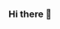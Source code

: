 ### Hi there 👋

<!--
**everhartC/everhartC** is a ✨ _special_ ✨ repository because its `README.md` (this file) appears on your GitHub profile.

Here are some ideas to get you started:

- 🔭 I’m currently working on completing the Coding Dojo programming bootcamp and enter the workforce as a software developer. 
- 🌱 I’m currently learning Python, JavaScript, jQuery, HTML, CSS
- 🤔 I’m always looking to better my craft and accept wisdom and knowledge pertaining to Python and especially Django. 
- 💬 Ask me about ...
- 📫 How to reach me: ...
- 😄 Pronouns: 001 101 010
- ⚡ Fun fact: Went to college on a track scholarship. 
- Personal Records:
- * 1600m:  4:17
- * 3200m: 9:07
- * 5k: 15:03
- * 10k: 35:31
- * Half: 1:26:28
- * Marathon: 3:27:10
-->
